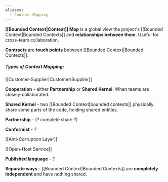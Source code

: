 ```yaml
---
aliases:
  - Context Mapping
---
```

**[[Bounded Context|Context]] Map** is a global view the project's [[Bounded Context|Bounded Contexts]] and **relationships between them**. Useful for cross-team collaboration.

**Contracts** are **touch points** between [[Bounded Context|Bounded Contexts]].

##### Types of Context Mapping:

[[Customer-Supplier|Customer/Supplier]]

**Cooperation** - either **Partnership** or **Shared Kernel**. When teams are closely-collaborated.

**Shared Kernel** - two [[Bounded Context|bounded contexts]] physically share some parts of the code, holding shared entities.

**Partnership** - (? complete share ?)

**Conformist** - ?

[[Anti-Corruption Layer]]

[[Open-Host Service]]

**Published language** - ?

**Separate ways** - [[Bounded Context|Bounded Contexts]] are **completely independent** and have nothing shared.

